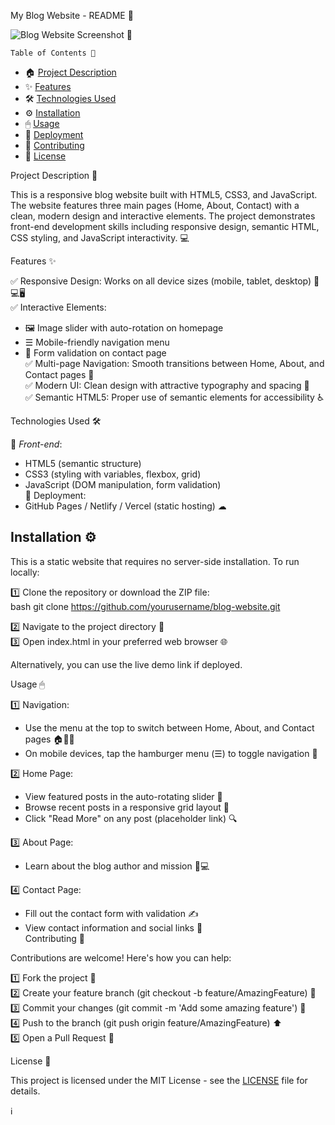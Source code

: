 My Blog Website - README 📝

![Blog Website Screenshot](https://via.placeholder.com/800x400.png?text=Blog+Website+Screenshot) 📸

    Table of Contents 📑
- 🏠 [Project Description](#project-description)
- ✨ [Features](#features)
- 🛠 [Technologies Used](#technologies-used)
- ⚙ [Installation](#installation)
- 🖱 [Usage](#usage)
- 🚀 [Deployment](#deployment)
- 🤝 [Contributing](#contributing)
- 📜 [License](#license)

Project Description 📖

This is a responsive blog website built with HTML5, CSS3, and JavaScript. The website features three main pages (Home, About, Contact) with a clean, modern design and interactive elements. The project demonstrates front-end development skills including responsive design, semantic HTML, CSS styling, and JavaScript interactivity. 💻

   Features ✨

✅ Responsive Design: Works on all device sizes (mobile, tablet, desktop) 📱💻🖥  
✅ Interactive Elements:  
  - 🖼 Image slider with auto-rotation on homepage  
  - ☰ Mobile-friendly navigation menu  
  - 📝 Form validation on contact page  
✅ Multi-page Navigation: Smooth transitions between Home, About, and Contact pages 🔄  
✅ Modern UI: Clean design with attractive typography and spacing 🎨  
✅ Semantic HTML5: Proper use of semantic elements for accessibility ♿  

   Technologies Used 🛠

🔷 *Front-end*:  
  - HTML5 (semantic structure)  
  - CSS3 (styling with variables, flexbox, grid)  
  - JavaScript (DOM manipulation, form validation)  
🔷 Deployment:  
  - GitHub Pages / Netlify / Vercel (static hosting) ☁  

   ## Installation ⚙

This is a static website that requires no server-side installation. To run locally:  

1️⃣ Clone the repository or download the ZIP file:  
   bash
   git clone https://github.com/yourusername/blog-website.git
   
2️⃣ Navigate to the project directory 📂  
3️⃣ Open index.html in your preferred web browser 🌐  

Alternatively, you can use the live demo link if deployed.  

  Usage 🖱

1️⃣ Navigation:  
   - Use the menu at the top to switch between Home, About, and Contact pages 🏠👋📨  
   - On mobile devices, tap the hamburger menu (☰) to toggle navigation 📲  

2️⃣ Home Page:  
   - View featured posts in the auto-rotating slider 🎠  
   - Browse recent posts in a responsive grid layout 🔳  
   - Click "Read More" on any post (placeholder link) 🔍  

3️⃣ About Page:  
   - Learn about the blog author and mission 👩💻  

4️⃣ Contact Page:  
   - Fill out the contact form with validation ✍  
   - View contact information and social links 📱  
  Contributing 🤝

Contributions are welcome! Here's how you can help:  

1️⃣ Fork the project 🍴  
2️⃣ Create your feature branch (git checkout -b feature/AmazingFeature) 🌿  
3️⃣ Commit your changes (git commit -m 'Add some amazing feature') 💾  
4️⃣ Push to the branch (git push origin feature/AmazingFeature) ⬆  
5️⃣ Open a Pull Request 🔄  

License 📜

This project is licensed under the MIT License - see the [LICENSE](LICENSE) file for details.  

ℹ
